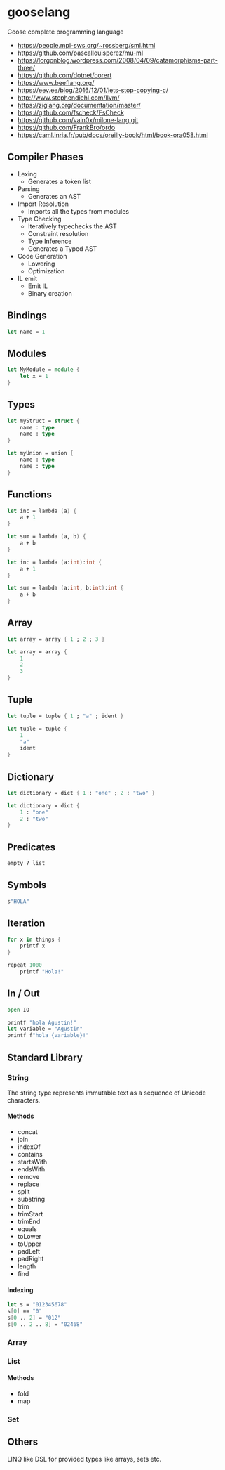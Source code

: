 # gooselang

Goose complete programming language

- https://people.mpi-sws.org/~rossberg/sml.html
- https://github.com/pascallouisperez/mu-ml
- https://lorgonblog.wordpress.com/2008/04/09/catamorphisms-part-three/
- https://github.com/dotnet/corert
- https://www.beeflang.org/
- https://eev.ee/blog/2016/12/01/lets-stop-copying-c/
- http://www.stephendiehl.com/llvm/
- https://ziglang.org/documentation/master/
- https://github.com/fscheck/FsCheck
- https://github.com/vain0x/milone-lang.git
- https://github.com/FrankBro/ordo
- https://caml.inria.fr/pub/docs/oreilly-book/html/book-ora058.html

## Compiler Phases

- Lexing
  - Generates a token list
- Parsing
  - Generates an AST
- Import Resolution
  - Imports all the types from modules
- Type Checking
  - Iteratively typechecks the AST
  - Constraint resolution
  - Type Inference
  - Generates a Typed AST
- Code Generation
  - Lowering
  - Optimization
- IL emit
  - Emit IL
  - Binary creation

## Bindings

```fsharp
let name = 1
```

## Modules

```fsharp
let MyModule = module {
    let x = 1
}
```

## Types

```fsharp
let myStruct = struct {
    name : type
    name : type
}

let myUnion = union {
    name : type
    name : type
}
```

## Functions

```fsharp
let inc = lambda (a) {
    a + 1
}

let sum = lambda (a, b) {
    a + b
}

let inc = lambda (a:int):int {
    a + 1
}

let sum = lambda (a:int, b:int):int {
    a + b
}

```

## Array

```fsharp
let array = array { 1 ; 2 ; 3 }

let array = array {
    1
    2
    3
}
```

## Tuple

```fsharp
let tuple = tuple { 1 ; "a" ; ident }

let tuple = tuple {
    1
    "a"
    ident
}
```

## Dictionary

```fsharp
let dictionary = dict { 1 : "one" ; 2 : "two" }

let dictionary = dict {
    1 : "one"
    2 : "two"
}
```

## Predicates

```fsharp
empty ? list
```

## Symbols

```fsharp
s"HOLA"
```

## Iteration

```fsharp
for x in things {
    printf x
}
```

```fsharp
repeat 1000
    printf "Hola!"

```

## In / Out

```fsharp
open IO

printf "hola Agustin!"
let variable = "Agustin"
printf f"hola {variable}!"
```

## Standard Library

### String

The string type represents immutable text as a sequence of Unicode characters.

#### Methods

- concat
- join
- indexOf
- contains
- startsWith
- endsWith
- remove
- replace
- split
- substring
- trim
- trimStart
- trimEnd
- equals
- toLower
- toUpper
- padLeft
- padRight
- length
- find

#### Indexing

```fsharp
let s = "012345678"
s[0] == "0"
s[0 .. 2] = "012"
s[0 .. 2 .. 8] = "02468"
```

### Array

### List

#### Methods

- fold
- map

### Set

## Others

LINQ like DSL for provided types like arrays, sets etc.

